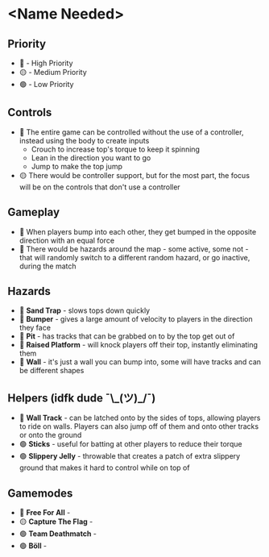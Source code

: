 # \<Name Needed>

## Priority
- 🔴 - High Priority
- 🟡 - Medium Priority
- 🟢 - Low Priority

## Controls
- 🔴 The entire game can be controlled without the use of a controller, instead using the body to create inputs
  - Crouch to increase top's torque to keep it spinning
  - Lean in the direction you want to go
  - Jump to make the top jump
- 🟡 There would be controller support, but for the most part, the focus will be on the controls that don't use a controller

## Gameplay
- 🔴 When players bump into each other, they get bumped in the opposite direction with an equal force
- 🔴 There would be hazards around the map - some active, some not - that will randomly switch to a different random hazard, or go inactive, during the match

## Hazards
- 🔴 **Sand Trap** - slows tops down quickly
- 🔴 **Bumper** - gives a large amount of velocity to players in the direction they face
- 🔴 **Pit** - has tracks that can be grabbed on to by the top get out of
- 🔴 **Raised Platform** - will knock players off their top, instantly eliminating them
- 🔴 **Wall** - it's just a wall you can bump into, some will have tracks and can be different shapes

## Helpers (idfk dude ¯\\_(ツ)\_\/¯)
- 🔴 **Wall Track** - can be latched onto by the sides of tops, allowing players to ride on walls. Players can also jump off of them and onto other tracks or onto the ground
- 🟢 **Sticks** - useful for batting at other players to reduce their torque
- 🟢 **Slippery Jelly** - throwable that creates a patch of extra slippery ground that makes it hard to control while on top of

## Gamemodes
- 🔴 **Free For All** - 
- 🟡 **Capture The Flag** - 
- 🟢 **Team Deathmatch** - 
- 🟢 **Böll** - 
